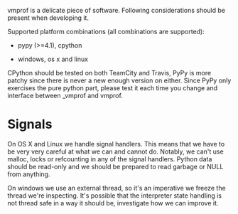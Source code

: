 vmprof is a delicate piece of software. Following considerations should
be present when developing it.

Supported platform combinations (all combinations are supported):

* pypy (>=4.1), cpython

* windows, os x and linux

CPython should be tested on both TeamCity and Travis, PyPy is more
patchy since there is never a new enough version on either. Since PyPy
only exercises the pure python part, please test it each time you change
and interface between _vmprof and vmprof.

Signals
=======

On OS X and Linux we handle signal handlers. This means that we have
to be very very careful at what we can and cannot do. Notably, we can't
use malloc, locks or refcounting in any of the signal handlers. Python data
should be read-only and we should be prepared to read garbage or NULL
from anything.

On windows we use an external thread, so it's an imperative we freeze
the thread we're inspecting. It's possible that the interpreter state
handling is not thread safe in a way it should be, investigate how we
can improve it.
